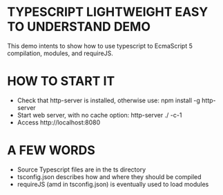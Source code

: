 # TYPESCRIPT LIGHTWEIGHT EASY TO UNDERSTAND DEMO

This demo intents to show how to use typescript to EcmaScript 5 compilation, modules, and requireJS.

# HOW TO START IT

* Check that http-server is installed, otherwise use: npm install -g http-server
* Start web server, with no cache option: http-server ./ -c-1
* Access http://localhost:8080

# A FEW WORDS

* Source Typescript files are in the ts directory
* tsconfig.json describes how and where they should be compiled
* requireJS (amd in tsconfig.json) is eventually used to load modules
